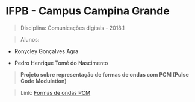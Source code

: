 # IFPB - Campus Campina Grande

> Disciplina: Comunicações digitais - 2018.1

> Alunos:

  - Ronycley Gonçalves Agra

  - Pedro Henrique Tomé do Nascimento

> **Projeto sobre representação de formas de ondas com PCM (Pulse Code Modulation)**

> Link: [Formas de ondas PCM](http://idealize.sebraepb.com.br/pcm)
